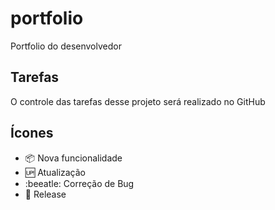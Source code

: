 # portfolio
Portfolio do desenvolvedor

## Tarefas
O controle das tarefas desse projeto será realizado no GitHub

## Ícones
- :package: Nova funcionalidade
- :up: Atualização
- :beeatle: Correção de Bug
- :checkered_flag: Release
